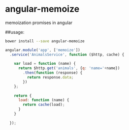 # angular-memoize
memoization promises in angular

##usage:

```sh
bower install --save angular-memoize
```

```js
angular.module('app', ['memoize'])
  .service('AnimalsService', function ($http, cache) {
  
    var load = function (name) {
      return $http.get('animals', {q: 'name='+name})
        .then(function (response) {
          return response.data;
        })
    };
    
    return {
      load: function (name) {
        return cache(load);
      }
    }
    
  });
```
